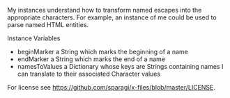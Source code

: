 My instances understand how to transform named escapes into the appropriate characters.  For example, an instance of me could be used to parse named HTML entities.

Instance Variables

-	beginMarker		a String which marks the beginning of a name
-	endMarker		a String which marks the end of a name
-	namesToValues	a Dictionary whose keys are Strings containing names I can translate to their associated Character values 


For license see https://github.com/sparagi/x-files/blob/master/LICENSE.
